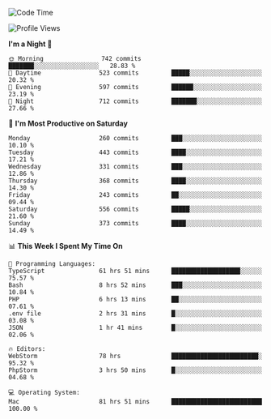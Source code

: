 <!--START_SECTION:waka-->
![Code Time](http://img.shields.io/badge/Code%20Time-1%2C663%20hrs%201%20min-blue)

![Profile Views](http://img.shields.io/badge/Profile%20Views-0-blue)

**I'm a Night 🦉** 

```text
🌞 Morning                742 commits         ███████░░░░░░░░░░░░░░░░░░   28.83 % 
🌆 Daytime                523 commits         █████░░░░░░░░░░░░░░░░░░░░   20.32 % 
🌃 Evening                597 commits         ██████░░░░░░░░░░░░░░░░░░░   23.19 % 
🌙 Night                  712 commits         ███████░░░░░░░░░░░░░░░░░░   27.66 % 
```
📅 **I'm Most Productive on Saturday** 

```text
Monday                   260 commits         ███░░░░░░░░░░░░░░░░░░░░░░   10.10 % 
Tuesday                  443 commits         ████░░░░░░░░░░░░░░░░░░░░░   17.21 % 
Wednesday                331 commits         ███░░░░░░░░░░░░░░░░░░░░░░   12.86 % 
Thursday                 368 commits         ████░░░░░░░░░░░░░░░░░░░░░   14.30 % 
Friday                   243 commits         ██░░░░░░░░░░░░░░░░░░░░░░░   09.44 % 
Saturday                 556 commits         █████░░░░░░░░░░░░░░░░░░░░   21.60 % 
Sunday                   373 commits         ████░░░░░░░░░░░░░░░░░░░░░   14.49 % 
```


📊 **This Week I Spent My Time On** 

```text
💬 Programming Languages: 
TypeScript               61 hrs 51 mins      ███████████████████░░░░░░   75.57 % 
Bash                     8 hrs 52 mins       ███░░░░░░░░░░░░░░░░░░░░░░   10.84 % 
PHP                      6 hrs 13 mins       ██░░░░░░░░░░░░░░░░░░░░░░░   07.61 % 
.env file                2 hrs 31 mins       █░░░░░░░░░░░░░░░░░░░░░░░░   03.08 % 
JSON                     1 hr 41 mins        █░░░░░░░░░░░░░░░░░░░░░░░░   02.06 % 

🔥 Editors: 
WebStorm                 78 hrs              ████████████████████████░   95.32 % 
PhpStorm                 3 hrs 50 mins       █░░░░░░░░░░░░░░░░░░░░░░░░   04.68 % 

💻 Operating System: 
Mac                      81 hrs 51 mins      █████████████████████████   100.00 % 
```


<!--END_SECTION:waka-->
